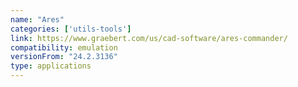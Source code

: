 ```yaml
---
name: "Ares"
categories: ['utils-tools']
link: https://www.graebert.com/us/cad-software/ares-commander/
compatibility: emulation
versionFrom: "24.2.3136"
type: applications
---
```



